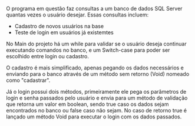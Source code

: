 O programa em questão faz consultas a um banco de dados SQL Server quantas vezes o usuário desejar.
Essas consultas incluem:
- Cadastro de novos usuários na base
- Teste de login em usuários já existemtes

No Main do projeto há um while para validar se o usuário deseja continuar executando comandos no banco, e um Switch-case para poder ser escolhido entre login ou cadastro.

O cadastro é mais simplificado, apenas pegando os dados necessários e enviando para o banco através de um método sem retorno (Void)  nomeado como "cadastrar".

Já o login possui dois métodos, primeiramente ele pega os parâmetros de login e senha passados pelo usuário e envia para um método de validação que retorna um valor em boolean, sendo true caso os dados sejam encontrados no banco ou false caso não sejam.
No caso de retorno true é lançado um método Void para executar o login com os dados passados.
